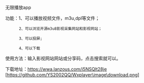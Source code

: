 无限播放app

功能：1、可以播放视频文件，m3u,dpl等文件；

          2、可以浏览开源m3u8影视采集网站和影视网站；

          3、可以投屏;

          4、可以下载

使用方法：输入影视网站网站或分享码，点击搜索就可以。

下载地址：https://wwa.lanzous.com/i5NSQlt28je
[https://github.com/YS2002QQ/Wxplayer\image\download.png]
